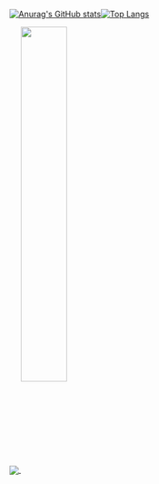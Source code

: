 [![Anurag's GitHub stats](https://github-readme-stats.vercel.app/api?username=kevinmingtarja&hide=stars,issues&count_private=true&show_icons=true&theme=react)](https://github.com/anuraghazra/github-readme-stats)[![Top Langs](https://github-readme-stats.vercel.app/api/top-langs/?username=anuraghazra&layout=compact&theme=react)](https://github.com/anuraghazra/github-readme-stats)

<a href="https://github.com/anuraghazra/github-readme-stats">
  <img align="center" src="https://github-readme-stats.vercel.app/api?username=kevinmingtarja&hide=stars,issues&count_private=true&show_icons=true&theme=react" />
</a>
<a href="https://github.com/anuraghazra/convoychat">
  <img align="center" src="https://github-readme-stats.vercel.app/api/top-langs/?username=kevinmingtarja&layout=compact&theme=react" width="40%"/>
</a>
